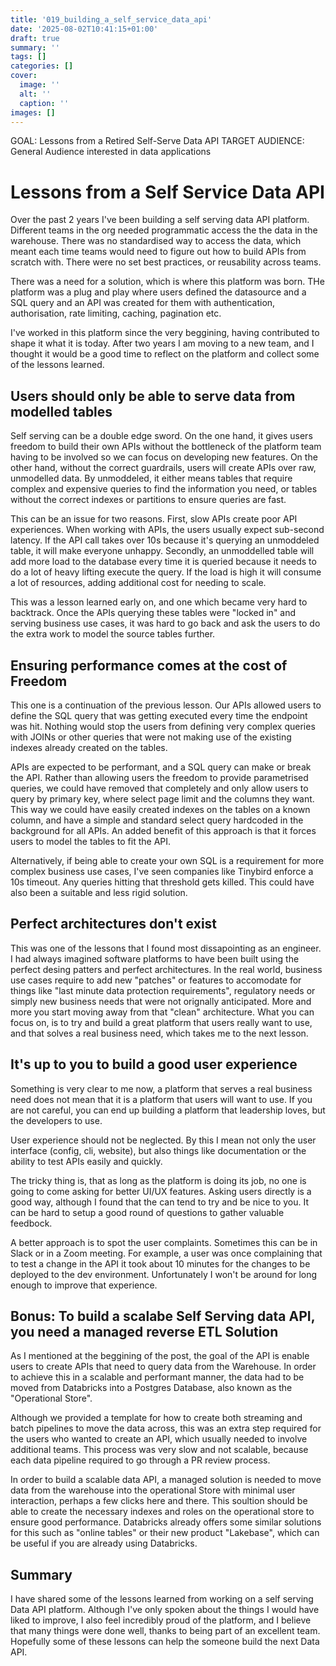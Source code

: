 ```yaml
---
title: '019_building_a_self_service_data_api'
date: '2025-08-02T10:41:15+01:00'
draft: true 
summary: ''
tags: []
categories: []
cover:
  image: ''
  alt: ''
  caption: ''
images: []
---
```


GOAL: Lessons from a Retired Self-Serve Data API
TARGET AUDIENCE: General Audience interested in data applications
# Lessons from a Self Service Data API

Over the past 2 years I've been building a self serving data API platform. Different teams in the org needed programmatic access the the data in the warehouse. There was no standardised way to access the data, which meant each time teams would need to figure out how to build APIs from scratch with. There were no set best practices, or reusability across teams.

There was a need for a solution, which is where this platform was born. THe platform was a plug and play where users defined the datasource and a SQL query and an API was created for them with authentication, authorisation, rate limiting, caching, pagination etc.

I've worked in this platform since the very beggining, having contributed to shape it what it is today. After two years I am moving to a new team, and I thought it would be a good time to reflect on the platform and collect some of the lessons learned.

## Users should only be able to serve data from modelled tables

Self serving can be a double edge sword. On the one hand, it gives users freedom to build their own APIs without the bottleneck of the platform team having to be involved so we can focus on developing new features. On the other hand, without the correct guardrails, users will create APIs over raw, unmodelled data. By unmoddeled, it either means tables that require complex and expensive queries to find the information you need, or tables without the correct indexes or partitions to ensure queries are fast.

This can be an issue for two reasons. First, slow APIs create poor API experiences. When working with APIs, the users usually expect sub-second latency. If the API call takes over 10s because it's querying an unmoddeled table, it will make everyone unhappy. Secondly, an unmoddelled table will add more load to the database every time it is queried because it needs to do a lot of heavy lifting execute the query. If the load is high it will consume a lot of resources, adding additional cost for needing to scale. 

This was a lesson learned early on, and one which became very hard to backtrack. Once the APIs querying these tables were "locked in" and serving business use cases, it was hard to go back and ask the users to do the extra work to model the source tables further.

## Ensuring performance comes at the cost of Freedom

This one is a continuation of the previous lesson. Our APIs allowed users to define the SQL query that was getting executed every time the endpoint was hit. Nothing would stop the users from defining very complex queries with JOINs or other queries that were not making use of the existing indexes already created on the tables.

APIs are expected to be performant, and a SQL query can make or break the API. Rather than allowing users the freedom to provide parametrised queries, we could have removed that completely and only allow users to query by primary key, where select page limit and the columns they want. This way we could have easily created indexes on the tables on a known column, and have a simple and standard select query hardcoded in the background for all APIs. An added benefit of this approach is that it forces users to model the tables to fit the API.

Alternatively, if being able to create your own SQL is a requirement for more complex business use cases, I've seen companies like Tinybird enforce a 10s timeout. Any queries hitting that threshold gets killed. This could have also been a suitable and less rigid solution.

## Perfect architectures don't exist 

This was one of the lessons that I found most dissapointing as an engineer. I had always imagined software platforms to have been built using the perfect desing patters and perfect architectures. In the real world, business use cases require to add new "patches" or features to accomodate for things like "last minute data protection requirements", regulatory needs or simply new business needs that were not orignally anticipated. More and more you start moving away from that "clean" architecture. What you can focus on, is to try and build a great platform that users really want to use, and that solves a real business need, which takes me to the next lesson.

## It's up to you to build a good user experience

Something is very clear to me now, a platform that serves a real business need does not mean that it is a platform that users will want to use. If you are not careful, you can end up building a platform that leadership loves, but the developers to use.

User experience should not be neglected. By this I mean not only the user interface (config, cli, website), but also things like documentation or the ability to test APIs easily and quickly.

The tricky thing is, that as long as the platform is doing its job, no one is going to come asking for better UI/UX features. Asking users directly is a good way, although I found that the can tend to try and be nice to you. It can be hard to setup a good round of questions to gather valuable feedbock.

A better approach is to spot the user complaints. Sometimes this can be in Slack or in a Zoom meeting. For example, a user was once complaining that to test a change in the API it took about 10 minutes for the changes to be deployed to the dev environment. Unfortunately I won't be around for long enough to improve that experience.

## Bonus: To build a scalabe Self Serving data API, you need a managed reverse ETL Solution

As I mentioned at the beggining of the post, the goal of the API is enable users to create APIs that need to query data from the Warehouse. In order to achieve this in a scalable and performant manner, the data had to be moved from Databricks into a Postgres Database, also known as the "Operational Store".

Although we provided a template for how to create both streaming and batch pipelines to move the data across, this was an extra step required for the users who wanted to create an API, which usually needed to involve additional teams. This process was very slow and not scalable, because each data pipeline required to go through a PR review process. 

In order to build a scalable data API, a managed solution is needed to move data from the warehouse into the operational Store with minimal user interaction, perhaps a few clicks here and there. This soultion should be able to create the necessary indexes and roles on the operational store to ensure good performance. Databricks already offers some similar solutions for this such as "online tables" or their new product "Lakebase", which can be useful if you are already using Databricks.

## Summary

I have shared some of the lessons learned from working on a self serving Data API platform. Although I've only spoken about the things I would have liked to improve, I also feel incredibly proud of the platform, and I believe that many things were done well, thanks to being part of an excellent team. Hopefully some of these lessons can help the someone build the next Data API.
